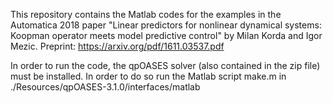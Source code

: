 This repository contains the Matlab codes for the examples in the Automatica 2018 paper "Linear predictors for nonlinear dynamical systems: Koopman operator meets model predictive control" by Milan Korda and Igor Mezic. Preprint: https://arxiv.org/pdf/1611.03537.pdf

In order to run the code, the qpOASES solver (also contained in the zip file) must be installed. In order to do so run the Matlab script make.m in ./Resources/qpOASES-3.1.0/interfaces/matlab